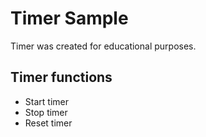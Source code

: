 # Timer Sample
Timer was created for educational purposes.

## Timer functions
 - Start timer
 - Stop timer
 - Reset timer